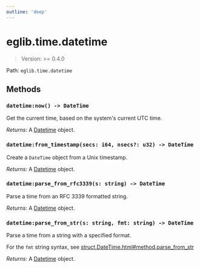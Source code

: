 ```yaml
---
outline: 'deep'
---
```


# eglib.time.datetime

> Version: >= 0.4.0

Path: `eglib.time.datetime`

## Methods

### `datetime:now() -> DateTime`

Get the current time, based on the system's current UTC time.

*Returns:*  A [Datetime](/objects/DateTime) object.

### `datetime:from_timestamp(secs: i64, nsecs?: u32) -> DateTime`

Create a `DateTime` object from a Unix timestamp.

*Returns:*  A [Datetime](/objects/DateTime) object.

### `datetime:parse_from_rfc3339(s: string) -> DateTime`

Parse a time from an RFC 3339 formatted string.

*Returns:*  A [Datetime](/objects/DateTime) object.

### `datetime:parse_from_str(s: string, fmt: string) -> DateTime`

Parse a time from a string with a specified format.

For the `fmt` string syntax, see [struct.DateTime.html#method.parse_from_str](https://docs.rs/chrono/latest/chrono/struct.DateTime.html#method.parse_from_str)

*Returns:*  A [Datetime](/objects/DateTime) object.
